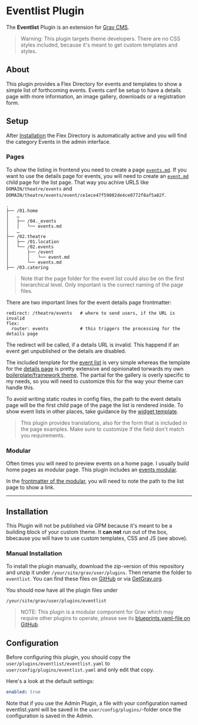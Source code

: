 # Eventlist Plugin

The **Eventlist** Plugin is an extension for [Grav CMS](http://github.com/getgrav/grav).

> Warning: This plugin targets theme developers. There are no CSS styles included, because it's meant to get custom templates and styles.

## About

This plugin provides a Flex Directory for events and templates to show a simple list of forthcoming events. Events canf be setup to have a details page with more information, an image gallery, downloads or a registration form.

## Setup

After [Installation](#installation) the Flex Directory is automatically active and you will find the category Events in the admin interface.

### Pages

To show the listing in frontend you need to create a page [`events.md`](examples/02.events/events.md). If you want to use the details page for events, you will need to create an [`event.md`](examples/02.events/event/event.md) child page for the list page. That way you achive URLS like `DOMAIN/theatre/events` and `DOMAIN/theatre/events/event/ce1ece47f59802de4ce0772f8af5a82f`.

```
.
├── /01.home
│   …
│   ├── /04._events
│   │   └── events.md
│   …
├── /02.theatre
│   ├── /01.location
│   └── /02.events
│       ├── /event
│       │   └── event.md
│       └── events.md
├── /03.catering
```

> Note that the page folder for the event list could also be on the first hierarchical level. Only important is the correct naming of the page files.

There are two important lines for the event details page frontmatter:

```
redirect: /theatre/events   # where to send users, if the URL is invalid
flex:
  router: events            # this triggers the processing for the details page
```

The redirect will be called, if a details URL is invalid. This happend if an event get unpublished or the details are disabled.

The included template for the [event list](templates/events.html.twig) is very simple whereas the template for the [details page](templates/event.html.twig) is pretty extensive and opinionated torwards my own [boilerplate/framework theme](https://github.com/bitstarr/grav-theme-chassis). The partial for the gallery is overly specific to my needs, so you will need to customize this for the way your theme can handle this.

To avoid writing static routes in config files, the path to the event details page will be the first child page of the page the list is rendered inside. To show event lists in other places, take guidance by the [widget template](templates/flex/events/collection/widget.html.twig).

> This plugin provides translations, also for the form that is included in the page examples. Make sure to customize if the field don't match you requirements.

### Modular

Often times you will need to preview events on a home page. I usually build home pages as modular page. This plugin includes an [events modular](templates/modular/events.html.twig).

In the [frontmatter of the modular](examples/01.home/04._events/events.md), you will need to note the path to the list page to show a link.

---

## Installation

This Plugin will not be published via GPM because it's meant to be a building block of your custom theme. It **can not** run out of the box, bbecause you will have to use custom templates, CSS and JS (see above).

### Manual Installation

To install the plugin manually, download the zip-version of this repository and unzip it under `/your/site/grav/user/plugins`. Then rename the folder to `eventlist`. You can find these files on [GitHub](https://github.com/bitstarr/grav-plugin-eventlist) or via [GetGrav.org](http://getgrav.org/downloads/plugins#extras).

You should now have all the plugin files under

    /your/site/grav/user/plugins/eventlist

> NOTE: This plugin is a modular component for Grav which may require other plugins to operate, please see its [blueprints.yaml-file on GitHub](https://github.com/bitstarr/grav-plugin-eventlist/blob/master/blueprints.yaml).


## Configuration

Before configuring this plugin, you should copy the `user/plugins/eventlist/eventlist.yaml` to `user/config/plugins/eventlist.yaml` and only edit that copy.

Here's a look at the default settings:

```yaml
enabled: true
```

Note that if you use the Admin Plugin, a file with your configuration named eventlist.yaml will be saved in the `user/config/plugins/`-folder once the configuration is saved in the Admin.


